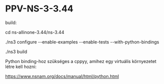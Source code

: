 # PPV-NS-3-3.44

build:

cd ns-allinone-3.44/ns-3.44

./ns3 configure --enable-examples --enable-tests --with-python-bindings

./ns3 build


Python binding-hoz szükséges a cppyy, amihez egy virtuális környezetet létre kell hozni:

https://www.nsnam.org/docs/manual/html/python.html

